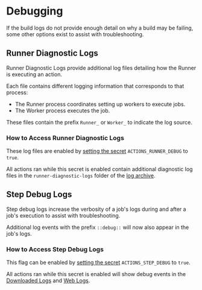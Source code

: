# Debugging
If the build logs do not provide enough detail on why a build may be failing, some other options exist to assist with troubleshooting.

## Runner Diagnostic Logs
Runner Diagnostic Logs provide additional log files detailing how the Runner is executing an action.

Each file contains different logging information that corresponds to that process:
  * The Runner process coordinates setting up workers to execute jobs.
  * The Worker process executes the job.

These files contain the prefix `Runner_` or `Worker_` to indicate the log source.

### How to Access Runner Diagnostic Logs
These log files are enabled by [setting the secret](https://help.github.com/en/articles/virtual-environments-for-github-actions#creating-and-using-secrets-encrypted-variables) `ACTIONS_RUNNER_DEBUG` to `true`. 

All actions ran while this secret is enabled contain additional diagnostic log files in the `runner-diagnostic-logs` folder of the [log archive](https://help.github.com/en/articles/managing-a-workflow-run#downloading-logs-and-artifacts).

## Step Debug Logs
Step debug logs increase the verbosity of a job's logs during and after a job's execution to assist with troubleshooting. 

Additional log events with the prefix `::debug::` will now also appear in the job's logs.

### How to Access Step Debug Logs
This flag can be enabled by [setting the secret](https://help.github.com/en/articles/virtual-environments-for-github-actions#creating-and-using-secrets-encrypted-variables) `ACTIONS_STEP_DEBUG` to `true`.

All actions ran while this secret is enabled will show debug events in the [Downloaded Logs](https://help.github.com/en/articles/managing-a-workflow-run#downloading-logs-and-artifacts) and [Web Logs](https://help.github.com/en/articles/managing-a-workflow-run#viewing-logs-to-diagnose-failures).
